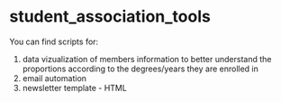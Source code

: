 # student_association_tools

You can find scripts for: 

1. data vizualization of members information to better understand the proportions according to the degrees/years they are enrolled in
2. email automation
3. newsletter template - HTML
